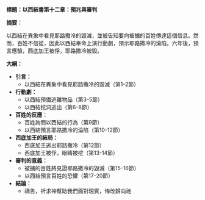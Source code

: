 **標題：以西結書第十二章：預兆與審判**

**摘要：**

以西結在異象中看見耶路撒冷的毀滅，並被告知要向被擄的百姓傳達這個信息。然而，百姓不信從，因此以西結奉命上演行動劇，預示耶路撒冷的淪陷。六年後，預言應驗，西底加王被俘，耶路撒冷被毀。

**大綱：**

* **引言：**
    * 以西結在異象中看見耶路撒冷的毀滅（第1-2節）
* **行動劇：**
    * 以西結預備逃難物品（第3-5節）
    * 以西結挖洞逃出（第6-8節）
* **百姓的反應：**
    * 百姓詢問以西結的行為（第9節）
    * 以西結預言耶路撒冷的淪陷（第10-12節）
* **西底加王的結局：**
    * 西底加王逃出耶路撒冷（第12節）
    * 西底加王被俘，眼睛被挖（第13-14節）
* **審判的意義：**
    * 被擄的百姓將見證耶路撒冷的毀滅（第15-16節）
    * 以西結預言百姓的恐懼（第17-20節）
* **結論：**
    * 禱告，祈求神幫助我們面對現實，悔改歸向祂